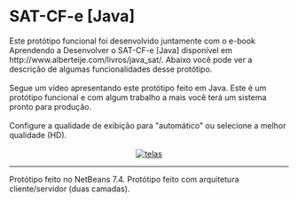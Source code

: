 <html>
						<h1>SAT-CF-e [Java]</h1>
	Este protótipo funcional foi desenvolvido juntamente com o e-book Aprendendo a Desenvolver o SAT-CF-e [Java] disponível em http://www.alberteije.com/livros/java_sat/. Abaixo você pode ver a descrição de algumas funcionalidades desse protótipo. 
						<br />
						<br />
						Segue um vídeo apresentando este protótipo feito em Java.
            Este é um protótipo funcional e com algum trabalho a mais você terá um sistema pronto para produção.
						<br />
						<br />
						Configure a qualidade de exibição para "automático" ou selecione a melhor qualidade (HD).
						<br />
						<br />
							<center>	
								<a href="https://www.youtube.com/embed/JNmRIfzAe9o?rel=0">
									<img src="https://img.youtube.com/vi/JNmRIfzAe9o/maxresdefault.jpg" alt="telas" /> </a>
				</center>
							<hr />
						Protótipo feito no NetBeans 7.4. Protótipo feito com arquitetura cliente/servidor (duas camadas).
</html>
